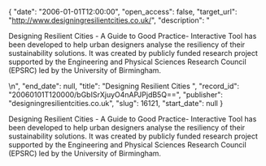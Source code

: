 {
  "date": "2006-01-01T12:00:00", 
  "open_access": false, 
  "target_url": "http://www.designingresilientcities.co.uk/", 
  "description": "<p>Designing Resilient Cities - A Guide to Good Practice- Interactive Tool has been developed to help urban designers analyse the resiliency of their sustainability solutions. It was created by publicly funded research project supported by the Engineering and Physical Sciences Research Council (EPSRC) led by the University of Birmingham.</p>\n", 
  "end_date": null, 
  "title": "Designing Resilient Cities ", 
  "record_id": "20060101T120000/bGbISrXjuyO4nAPJPjdB5Q==", 
  "publisher": "designingresilientcities.co.uk", 
  "slug": 16121, 
  "start_date": null
}

<p>Designing Resilient Cities - A Guide to Good Practice- Interactive Tool has been developed to help urban designers analyse the resiliency of their sustainability solutions. It was created by publicly funded research project supported by the Engineering and Physical Sciences Research Council (EPSRC) led by the University of Birmingham.</p>
